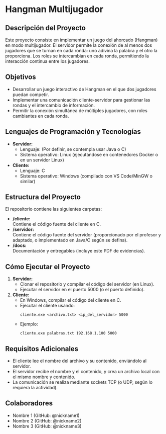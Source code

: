 # Hangman Multijugador

## Descripción del Proyecto
Este proyecto consiste en implementar un juego del ahorcado (Hangman) en modo multijugador. El servidor permite la conexión de al menos dos jugadores que se turnan en cada ronda: uno adivina la palabra y el otro la proporciona. Los roles se intercambian en cada ronda, permitiendo la interacción continua entre los jugadores.

## Objetivos
- Desarrollar un juego interactivo de Hangman en el que dos jugadores puedan competir.
- Implementar una comunicación cliente-servidor para gestionar las rondas y el intercambio de información.
- Permitir la conexión simultánea de múltiples jugadores, con roles cambiantes en cada ronda.

## Lenguajes de Programación y Tecnologías
- **Servidor:**  
  - Lenguaje: (Por definir, se contempla usar Java o C)
  - Sistema operativo: Linux (ejecutándose en contenedores Docker o en un servidor Linux)
- **Cliente:**  
  - Lenguaje: C
  - Sistema operativo: Windows (compilado con VS Code/MinGW o similar)

## Estructura del Proyecto
El repositorio contiene las siguientes carpetas:

- **/cliente:**  
  Contiene el código fuente del cliente en C.
- **/servidor:**  
  Contiene el código fuente del servidor (proporcionado por el profesor y adaptado, o implementado en Java/C según se defina).
- **/docs:**  
  Documentación y entregables (incluye este PDF de evidencias).

## Cómo Ejecutar el Proyecto
1. **Servidor:**  
   - Clonar el repositorio y compilar el código del servidor (en Linux).  
   - Ejecutar el servidor en el puerto 5000 (o el puerto definido).
2. **Cliente:**  
   - En Windows, compilar el código del cliente en C.
   - Ejecutar el cliente usando:
     ```
     cliente.exe <archivo.txt> <ip_del_servidor> 5000
     ```
   - Ejemplo:  
     ```
     cliente.exe palabras.txt 192.168.1.100 5000
     ```

## Requisitos Adicionales
- El cliente lee el nombre del archivo y su contenido, enviándolo al servidor.
- El servidor recibe el nombre y el contenido, y crea un archivo local con el mismo nombre y contenido.
- La comunicación se realiza mediante sockets TCP (o UDP, según lo requiera la actividad).

## Colaboradores
- Nombre 1 (GitHub: @nickname1)
- Nombre 2 (GitHub: @nickname2)
- Nombre 3 (GitHub: @nickname3)

